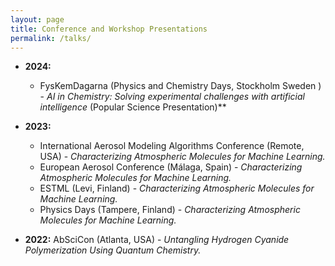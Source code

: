 ```yaml
---
layout: page
title: Conference and Workshop Presentations
permalink: /talks/
---
```



- **2024:**  
  - FysKemDagarna (Physics and Chemistry Days, Stockholm Sweden ) - *AI in Chemistry: Solving experimental challenges with artificial intelligence* (Popular Science Presentation)**  

- **2023:**  
  - International Aerosol Modeling Algorithms Conference (Remote, USA) - *Characterizing Atmospheric Molecules for Machine Learning.*   
  - European Aerosol Conference (Málaga, Spain) - *Characterizing Atmospheric Molecules for Machine Learning.* 
  - ESTML (Levi, Finland) - *Characterizing Atmospheric Molecules for Machine Learning.* 
  - Physics Days (Tampere, Finland) - *Characterizing Atmospheric Molecules for Machine Learning.* 

- **2022:** AbSciCon (Atlanta, USA) - *Untangling Hydrogen Cyanide Polymerization Using Quantum Chemistry.*  

